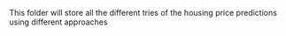 This folder will store all the different tries of the housing price predictions using different approaches

